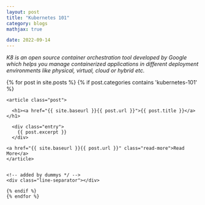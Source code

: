 ```yaml
---
layout: post
title: "Kubernetes 101"
category: blogs
mathjax: true

date: 2022-09-14
---
```


_K8 is an open source container orchestration tool developed by Google which helps you manage containerized applications in different deployment environments like physical, virtual, cloud or hybrid etc._

<!--more-->

<div class="posts">
  {% for post in site.posts %}
    {% if post.categories contains 'kubernetes-101' %}

    <article class="post">

      <h1><a href="{{ site.baseurl }}{{ post.url }}">{{ post.title }}</a></h1>

      <div class="entry">
        {{ post.excerpt }}
      </div>

    <a href="{{ site.baseurl }}{{ post.url }}" class="read-more">Read More</a>
    </article>


    <!-- added by dummys */ -->
    <div class="line-separator"></div>

    {% endif %}
    {% endfor %}

</div>
